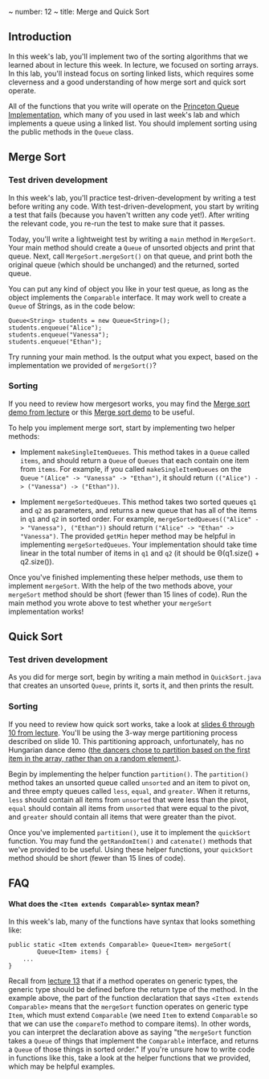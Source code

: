 ~ number: 12
~ title: Merge and Quick Sort

Introduction
-----

In this week's lab, you'll implement two of the sorting algorithms that we learned about in lecture this week.  In lecture, we focused on sorting arrays.  In this lab, you'll instead focus on sorting linked lists, which requires some cleverness and a good understanding of how merge sort and quick sort operate.

All of the functions that you write will operate on the [Princeton Queue Implementation](http://algs4.cs.princeton.edu/43mst/Queue.java.html), which many of you used in last week's lab and which implements a queue using a linked list.  You should implement sorting using the public methods in the `Queue` class.

Merge Sort
-----

### Test driven development

In this week's lab, you'll practice test-driven-development by writing a test before writing any code.  With test-driven-development, you start by writing a test that fails (because you haven't written any code yet!).  After writing the relevant code, you re-run the test to make sure that it passes.

Today, you'll write a lightweight test by writing a `main` method in `MergeSort`.  Your main method should create a `Queue` of unsorted objects and print that queue.  Next, call `MergeSort.mergeSort()` on that queue, and print both the original queue (which should be unchanged) and the returned, sorted queue.

You can put any kind of object you like in your test queue, as long as the object implements the `Comparable` interface.  It may work well to create a `Queue` of Strings, as in the code below:

    Queue<String> students = new Queue<String>();
    students.enqueue("Alice");
    students.enqueue("Vanessa");
    students.enqueue("Ethan");

Try running your main method.  Is the output what you expect, based on the implementation we provided of `mergeSort()`?

### Sorting

If you need to review how mergesort works, you may find the [Merge sort demo from lecture](https://docs.google.com/presentation/d/1h-gS13kKWSKd_5gt2FPXLYigFY4jf5rBkNFl3qZzRRw/edit#slide=id.g463de7561_042) or this [Merge sort demo](https://www.youtube.com/watch?v=XaqR3G_NVoo) to be useful.

To help you implement merge sort, start by implementing two helper methods:

- Implement `makeSingleItemQueues`. This method takes in a `Queue` called `items`, and should return a `Queue` of `Queues` that each contain one item from `items`.  For example, if you called `makeSingleItemQueues` on the `Queue` `"(Alice" -> "Vanessa" -> "Ethan")`, it should return `(("Alice") -> ("Vanessa") -> ("Ethan"))`.

- Implement `mergeSortedQueues`. This method takes two sorted queues `q1` and `q2` as parameters, and returns a new queue that has all of the items in `q1` and `q2` in sorted order.  For example, `mergeSortedQueues(("Alice" -> "Vanessa"), ("Ethan"))` should return `("Alice" -> "Ethan" -> "Vanessa")`.  The provided `getMin` heper method may be helpful in implementing `mergeSortedQueues`.  Your implementation should take time linear in the total number of items in `q1` and `q2` (it should be &Theta;(q1.size() + q2.size()). 

Once you've finished implementing these helper methods, use them to implement `mergeSort`.  With the help of the two methods above, your `mergeSort` method should be short (fewer than 15 lines of code).  Run the main method you wrote above to test whether your `mergeSort` implementation works!

Quick Sort
----

### Test driven development

As you did for merge sort, begin by writing a main method in `QuickSort.java` that creates an unsorted `Queue`, prints it, sorts it, and then prints the result.

### Sorting

If you need to review how quick sort works, take a look at [slides 6 through 10 from lecture](https://docs.google.com/presentation/d/16f32G93I13gWj0yYk0qh-2ypBpb_ufkBfuuiofkxjrk/edit#slide=id.g4661758db_113).  You'll be using the 3-way merge partitioning process described on slide 10. This partitioning approach, unfortunately, has no Hungarian dance demo ([the dancers chose to partition based on the first item in the array, rather than on a random element.](https://www.youtube.com/watch?v=ywWBy6J5gz8)).

Begin by implementing the helper function `partition()`.  The `partition()` method takes an unsorted queue called `unsorted` and an item to pivot on, and three empty queues called `less`, `equal`, and `greater`.  When it returns, `less` should contain all items from `unsorted` that were less than the pivot, `equal` should contain all items from `unsorted` that were equal to the pivot, and `greater` should contain all items that were greater than the pivot.

Once you've implemented `partition()`, use it to implement the `quickSort` function.  You may fund the `getRandomItem()` and `catenate()` methods that we've provided to be useful.  Using these helper functions, your `quickSort` method should be short (fewer than 15 lines of code).

FAQ
----

#### What does the `<Item extends Comparable>` syntax mean?

In this week's lab, many of the functions have syntax that looks something like:

    public static <Item extends Comparable> Queue<Item> mergeSort(
            Queue<Item> items) {
        ...
    }

Recall from [lecture 13](https://docs.google.com/presentation/d/1RfguNPWCGdRKnbH8t74nnhfRWR4Pcj4FyHsLLFrWc4Y) that if a method operates on generic types, the generic type should be defined before the return type of the method.  In the example above, the part of the function declaration that says `<Item extends Comparable>` means that the `mergeSort` function operates on generic type `Item`, which must extend `Comparable` (we need `Item` to extend `Comparable` so that we can use the `compareTo` method to compare items).  In other words, you can interpret the declaration above as saying "the `mergeSort` function takes a `Queue` of things that implement the `Comparable` interface, and returns a `Queue` of those things in sorted order."  If you're unsure how to write code in functions like this, take a look at the helper functions that we provided, which may be helpful examples.
